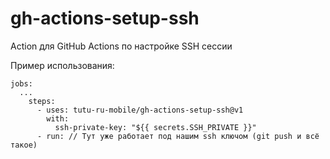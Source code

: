 # gh-actions-setup-ssh
Action для GitHub Actions по настройке SSH сессии

Пример использования:

```
jobs:
  ...
    steps:
      - uses: tutu-ru-mobile/gh-actions-setup-ssh@v1
        with:
          ssh-private-key: "${{ secrets.SSH_PRIVATE }}"
      - run: // Тут уже работает под нашим ssh ключом (git push и всё такое)

```
